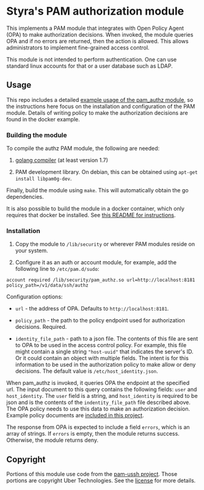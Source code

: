 # Styra's PAM authorization module

This implements a PAM module that integrates with Open Policy Agent (OPA)
to make authorization decisions. When invoked, the module queries OPA
and if no errors are returned, then the action is allowed. This allows
administrators to implement fine-grained access control.

This module is not intended to perform authentication. One can use standard
linux accounts for that or a user database such as LDAP.


## Usage

This repo includes a detailed [example usage of the pam_authz module](../docker/README.md),
so the instructions here focus on the installation and configuration of the
PAM module. Details of writing policy to make the authorization decisions are
found in the docker example.

### Building the module

To compile the authz PAM module, the following are needed:

1. [golang compiler](https://golang.org/doc/install) (at least version 1.7)

2. PAM development library. On debian, this can be obtained using
   `apt-get install libpam0g-dev`.

Finally, build the module using `make`. This will automatically obtain the go dependencies.

It is also possible to build the module in a docker container, which only requires that docker
be installed. See [this README for instructions](../README.md).

### Installation

1. Copy the module to `/lib/security` or wherever PAM modules reside on your
system.

2. Configure it as an auth or account module, for example, add the following
line to `/etc/pam.d/sudo`:

```
account required /lib/security/pam_authz.so url=http://localhost:8181 policy_path=/v1/data/ssh/authz
```

Configuration options:
* `url` - the address of OPA. Defaults to `http://localhost:8181`.

* `policy_path` - the path to the policy endpoint used for authorization
  decisions. Required.

* `identity_file_path` - path to a json file. The contents of this file are sent to OPA
  to be used in the access control policy. For example, this file might contain a single
  string `"host-uuid"` that indicates the server's ID. Or it could contain an object with
  multiple fields. The intent is for this information to be used in the authorization
  policy to make allow or deny decisions. The default value is `/etc/host_identity.json`.

When pam_authz is invoked, it queries OPA the endpoint at the specified url.
The input document to this query contains the following fields: `user` and
`host_identity`. The `user` field is a string, and `host_identity` is required
to be json and is the contents of the `indentity_file_path` file described above.
The OPA policy needs to use this data to make an authorization decision.
Example policy documents are [included in this project](../docker/policy/ssh.rego).

The response from OPA is expected to include a field `errors`, which is an
array of strings. If `errors` is empty, then the module returns success.
Otherwise, the module returns deny.


## Copyright

Portions of this module use code from the [pam-ussh project](https://github.com/uber/pam-ussh).
Those portions are copyright Uber Technologies. See the [license](LICENSE)
for more details.
